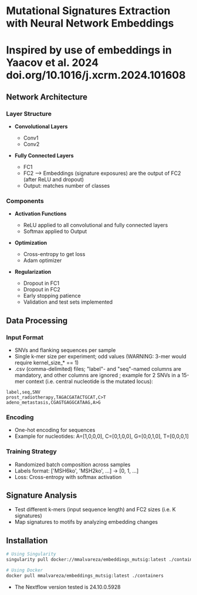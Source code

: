 # Mutational Signatures Extraction with Neural Network Embeddings

# Inspired by use of embeddings in Yaacov et al. 2024 doi.org/10.1016/j.xcrm.2024.101608

## Network Architecture
### Layer Structure
- **Convolutional Layers**
  - Conv1
  - Conv2

- **Fully Connected Layers**
  - FC1
  - FC2 --> Embeddings (signature exposures) are the output of FC2 (after ReLU and dropout)
  - Output: matches number of classes

### Components
- **Activation Functions**
  - ReLU applied to all convolutional and fully connected layers
  - Softmax applied to Output

- **Optimization**
  - Cross-entropy to get loss
  - Adam optimizer

- **Regularization**
  - Dropout in FC1
  - Dropout in FC2
  - Early stopping patience
  - Validation and test sets implemented

## Data Processing

### Input Format
- SNVs and flanking sequences per sample
- Single k-mer size per experiment; odd values (WARNING: 3-mer would require kernel_size_* == 1)
- .csv (comma-delimited) files; "label"- and "seq"-named columns are mandatory, and other columns are ignored ; example for 2 SNVs in a 15-mer context (i.e. central nucleotide is the mutated locus):
```
label,seq,SNV
prost_radiotherapy,TAGACGATACTGCAT,C>T
adeno_metastasis,CGAGTGAGGCATAAG,A>G
```

### Encoding
- One-hot encoding for sequences
- Example for nucleotides: A=[1,0,0,0], C=[0,1,0,0], G=[0,0,1,0], T=[0,0,0,1]

### Training Strategy
- Randomized batch composition across samples
- Labels format: ['MSH6ko', 'MSH2ko', ...] → [0, 1, ...]
- Loss: Cross-entropy with softmax activation

## Signature Analysis
- Test different k-mers (input sequence length) and FC2 sizes (i.e. K signatures)
- Map signatures to motifs by analyzing embedding changes

## Installation
```bash
# Using Singularity
singularity pull docker://mmalvareza/embeddings_mutsig:latest ./containers

# Using Docker
docker pull mmalvareza/embeddings_mutsig:latest ./containers
```

- The Nextflow version tested is 24.10.0.5928
